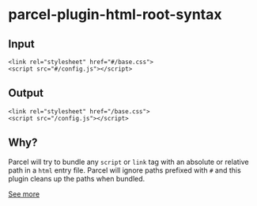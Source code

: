 # parcel-plugin-html-root-syntax

## Input

```
<link rel="stylesheet" href="#/base.css">
<script src="#/config.js"></script>
```

## Output

```
<link rel="stylesheet" href="/base.css">
<script src="/config.js"></script>
```

## Why?

Parcel will try to bundle any `script` or `link` tag with an absolute or relative path in a `html` entry file.
Parcel will ignore paths prefixed with `#` and this plugin cleans up the paths when bundled.

[See more](https://github.com/parcel-bundler/parcel/issues/1087)
